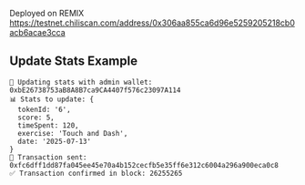 Deployed on REMIX
https://testnet.chiliscan.com/address/0x306aa855ca6d96e5259205218cb0acb6acae3cca

## Update Stats Example

```
🔄 Updating stats with admin wallet: 0xbE26738753aB8A8B7ca9CA4407f576c23097A114
📊 Stats to update: {
  tokenId: '6',
  score: 5,
  timeSpent: 120,
  exercise: 'Touch and Dash',
  date: '2025-07-13'
}
📡 Transaction sent: 0xfc6dff1dd87fa045ee45e70a4b152cecfb5e35ff6e312c6004a296a900eca0c8
✅ Transaction confirmed in block: 26255265
```